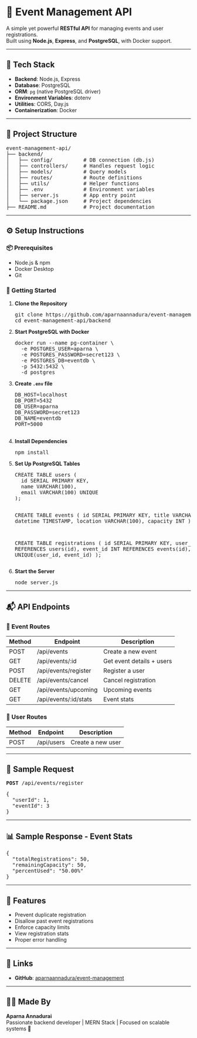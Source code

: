 <h1>🎉 Event Management API</h1>

<p>
A simple yet powerful <strong>RESTful API</strong> for managing events and user registrations.<br>
Built using <strong>Node.js</strong>, <strong>Express</strong>, and <strong>PostgreSQL</strong>, with Docker support.
</p>

<hr>

<h2>🔧 Tech Stack</h2>

<ul>
  <li><strong>Backend</strong>: Node.js, Express</li>
  <li><strong>Database</strong>: PostgreSQL</li>
  <li><strong>ORM</strong>: <code>pg</code> (native PostgreSQL driver)</li>
  <li><strong>Environment Variables</strong>: dotenv</li>
  <li><strong>Utilities</strong>: CORS, Day.js</li>
  <li><strong>Containerization</strong>: Docker</li>
</ul>

<hr>

<h2>📁 Project Structure</h2>

<pre>
event-management-api/
├── backend/
│   ├── config/          # DB connection (db.js)
│   ├── controllers/     # Handles request logic
│   ├── models/          # Query models
│   ├── routes/          # Route definitions
│   ├── utils/           # Helper functions
│   ├── .env             # Environment variables
│   ├── server.js        # App entry point
│   └── package.json     # Project dependencies
├── README.md            # Project documentation
</pre>

<hr>

<h2>⚙️ Setup Instructions</h2>

<h3>📦 Prerequisites</h3>

<ul>
  <li>Node.js & npm</li>
  <li>Docker Desktop</li>
  <li>Git</li>
</ul>

<h3>🚀 Getting Started</h3>

<ol>
  <li><strong>Clone the Repository</strong>
    <pre>git clone https://github.com/aparnaannadura/event-management.git
cd event-management-api/backend</pre>
  </li>

  <li><strong>Start PostgreSQL with Docker</strong>
    <pre>docker run --name pg-container \
  -e POSTGRES_USER=aparna \
  -e POSTGRES_PASSWORD=secret123 \
  -e POSTGRES_DB=eventdb \
  -p 5432:5432 \
  -d postgres</pre>
  </li>

  <li><strong>Create <code>.env</code> file</strong>
    <pre>
DB_HOST=localhost
DB_PORT=5432
DB_USER=aparna
DB_PASSWORD=secret123
DB_NAME=eventdb
PORT=5000
    </pre>
  </li>

  <li><strong>Install Dependencies</strong>
    <pre>npm install</pre>
  </li>

  <li><strong>Set Up PostgreSQL Tables</strong>
    <pre>
CREATE TABLE users (
  id SERIAL PRIMARY KEY,
  name VARCHAR(100),
  email VARCHAR(100) UNIQUE
);

CREATE TABLE events (
  id SERIAL PRIMARY KEY,
  title VARCHAR(100),
  datetime TIMESTAMP,
  location VARCHAR(100),
  capacity INT
);

CREATE TABLE registrations (
  id SERIAL PRIMARY KEY,
  user_id INT REFERENCES users(id),
  event_id INT REFERENCES events(id),
  UNIQUE(user_id, event_id)
);
    </pre>
  </li>

  <li><strong>Start the Server</strong>
    <pre>node server.js</pre>
  </li>
</ol>

<hr>

<h2>📬 API Endpoints</h2>

<h3>📌 Event Routes</h3>

<table>
  <thead>
    <tr><th>Method</th><th>Endpoint</th><th>Description</th></tr>
  </thead>
  <tbody>
    <tr><td>POST</td><td>/api/events</td><td>Create a new event</td></tr>
    <tr><td>GET</td><td>/api/events/:id</td><td>Get event details + users</td></tr>
    <tr><td>POST</td><td>/api/events/register</td><td>Register a user</td></tr>
    <tr><td>DELETE</td><td>/api/events/cancel</td><td>Cancel registration</td></tr>
    <tr><td>GET</td><td>/api/events/upcoming</td><td>Upcoming events</td></tr>
    <tr><td>GET</td><td>/api/events/:id/stats</td><td>Event stats</td></tr>
  </tbody>
</table>

<h3>📌 User Routes</h3>

<table>
  <thead>
    <tr><th>Method</th><th>Endpoint</th><th>Description</th></tr>
  </thead>
  <tbody>
    <tr><td>POST</td><td>/api/users</td><td>Create a new user</td></tr>
  </tbody>
</table>

<hr>

<h2>🧪 Sample Request</h2>

<pre><strong>POST</strong> /api/events/register</pre>

<pre>{
  "userId": 1,
  "eventId": 3
}</pre>

<hr>

<h2>📊 Sample Response - Event Stats</h2>

<pre>{
  "totalRegistrations": 50,
  "remainingCapacity": 50,
  "percentUsed": "50.00%"
}</pre>

<hr>

<h2>🧠 Features</h2>

<ul>
  <li>Prevent duplicate registration</li>
  <li>Disallow past event registrations</li>
  <li>Enforce capacity limits</li>
  <li>View registration stats</li>
  <li>Proper error handling</li>
</ul>

<hr>

<h2>🔗 Links</h2>

<ul>
  <li><strong>GitHub</strong>: <a href="https://github.com/aparnaannadura/event-management" target="_blank">aparnaannadura/event-management</a></li>
</ul>

<hr>

<h2>🙋‍♀️ Made By</h2>

<p>
<strong>Aparna Annadurai</strong> <br>
Passionate backend developer | MERN Stack | Focused on scalable systems 🚀
</p>
